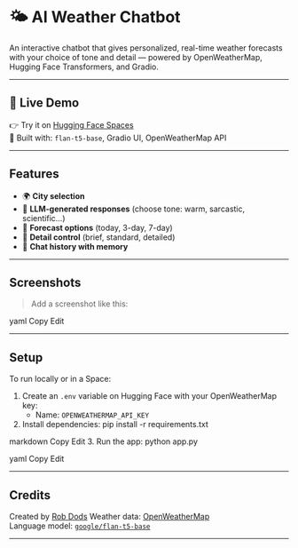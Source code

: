 # 🌤️ AI Weather Chatbot

An interactive chatbot that gives personalized, real-time weather forecasts with your choice of tone and detail — powered by OpenWeatherMap, Hugging Face Transformers, and Gradio.

---

## 🚀 Live Demo

👉 Try it on [Hugging Face Spaces](https://huggingface.co/spaces/YOUR_USERNAME/weather-chatbot)  
🎯 Built with: `flan-t5-base`, Gradio UI, OpenWeatherMap API

---

## Features

- 🌍 **City selection**
- 🤖 **LLM-generated responses** (choose tone: warm, sarcastic, scientific…)
- 📅 **Forecast options** (today, 3-day, 7-day)
- 📏 **Detail control** (brief, standard, detailed)
- 💬 **Chat history with memory**

---

## Screenshots

> Add a screenshot like this:


yaml
Copy
Edit

---

## Setup

To run locally or in a Space:

1. Create an `.env` variable on Hugging Face with your OpenWeatherMap key:
   - Name: `OPENWEATHERMAP_API_KEY`
2. Install dependencies:
pip install -r requirements.txt

markdown
Copy
Edit
3. Run the app:
python app.py

yaml
Copy
Edit

---

## Credits

Created by [Rob Dods](https://www.https://www.linkedin.com/in/rob-dods/) 
Weather data: [OpenWeatherMap](https://openweathermap.org/)  
Language model: [`google/flan-t5-base`](https://huggingface.co/google/flan-t5-base)

---

